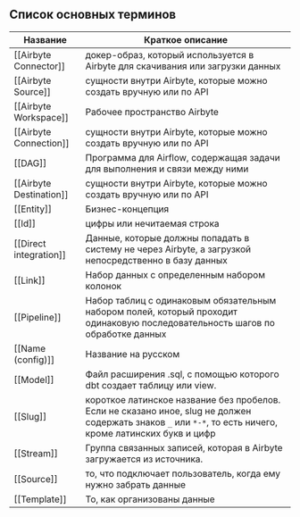## **Список основных терминов** 

| Название                | Краткое описание                                                                                                                                           |
| ----------------------- | ---------------------------------------------------------------------------------------------------------------------------------------------------------- |
| [[Airbyte Connector]]   | докер-образ, который используется в Airbyte для скачивания или загрузки данных                                                                             |
| [[Airbyte Source]]      | сущности внутри Airbyte, которые можно создать вручную или по API                                                                                          |
| [[Airbyte Workspace]]   | Рабочее пространство Airbyte                                                                                                                               |
| [[Airbyte Connection]]  | сущности внутри Airbyte, которые можно создать вручную или по API                                                                                          |
| [[DAG]]                 | Программа для Airflow, содержащая задачи для выполнения и связи между ними                                                                                 |
| [[Airbyte Destination]] | сущности внутри Airbyte, которые можно создать вручную или по API                                                                                          |
| [[Entity]]              | Бизнес-концепция                                                                                                                                           |
| [[Id]]                  | цифры или нечитаемая строка                                                                                                                                |
| [[Direct integration]]  | Данные, которые должны попадать в систему не через Airbyte, а загрузкой непосредственно в базу данных                                                      |
| [[Link]]                | Набор данных c определенным набором колонок                                                                                                                |
| [[Pipeline]]            | Набор таблиц с одинаковым обязательным набором полей, который проходит одинаковую последовательность шагов по обработке данных                             |
| [[Name (config)]]       | Название на русском                                                                                                                                        |
| [[Model]]               | Файл расширения .sql, с помощью которого dbt создает таблицу или view.                                                                                     |
| [[Slug]]                | короткое латинское название без пробелов. Если не сказано иное, slug не должен содержать знаков `_` или `*-*`, то есть ничего, кроме латинских букв и цифр |
| [[Stream]]              | Группа связанных записей, которая в Airbyte загружается из источника.                                                                                      |
| [[Source]]              | то, что подключает пользователь, когда ему нужно забрать данные                                                                                            |
| [[Template]]            | То, как организованы данные                                                                                                                                |









